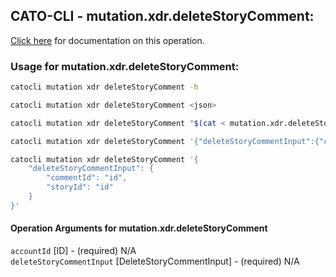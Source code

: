 
## CATO-CLI - mutation.xdr.deleteStoryComment:
[Click here](https://api.catonetworks.com/documentation/#mutation-mutation.xdr.deleteStoryComment) for documentation on this operation.

### Usage for mutation.xdr.deleteStoryComment:

```bash
catocli mutation xdr deleteStoryComment -h

catocli mutation xdr deleteStoryComment <json>

catocli mutation xdr deleteStoryComment "$(cat < mutation.xdr.deleteStoryComment.json)"

catocli mutation xdr deleteStoryComment '{"deleteStoryCommentInput":{"commentId":"id","storyId":"id"}}'

catocli mutation xdr deleteStoryComment '{
    "deleteStoryCommentInput": {
        "commentId": "id",
        "storyId": "id"
    }
}'
```

#### Operation Arguments for mutation.xdr.deleteStoryComment ####

`accountId` [ID] - (required) N/A    
`deleteStoryCommentInput` [DeleteStoryCommentInput] - (required) N/A    
